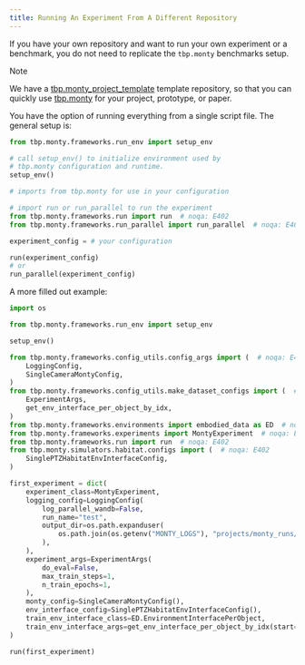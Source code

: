 ```yaml
---
title: Running An Experiment From A Different Repository
---
```


If you have your own repository and want to run your own experiment or a benchmark, you do not need to replicate the `tbp.monty` benchmarks setup.

> [!NOTE]
>
> We have a [tbp.monty_project_template](https://github.com/thousandbrainsproject/tbp.monty_project_template) template repository, so that you can quickly use [tbp.monty](https://github.com/thousandbrainsproject/tbp.monty) for your project, prototype, or paper.

You have the option of running everything from a single script file. The general setup is:

```python
from tbp.monty.frameworks.run_env import setup_env

# call setup_env() to initialize environment used by
# tbp.monty configuration and runtime.
setup_env()

# imports from tbp.monty for use in your configuration

# import run or run_parallel to run the experiment
from tbp.monty.frameworks.run import run  # noqa: E402
from tbp.monty.frameworks.run_parallel import run_parallel  # noqa: E402

experiment_config = # your configuration

run(experiment_config)
# or
run_parallel(experiment_config)
```

A more filled out example:

```python
import os

from tbp.monty.frameworks.run_env import setup_env

setup_env()

from tbp.monty.frameworks.config_utils.config_args import (  # noqa: E402
    LoggingConfig,
    SingleCameraMontyConfig,
)
from tbp.monty.frameworks.config_utils.make_dataset_configs import (  # noqa: E402
    ExperimentArgs,
    get_env_interface_per_object_by_idx,
)
from tbp.monty.frameworks.environments import embodied_data as ED  # noqa: E402
from tbp.monty.frameworks.experiments import MontyExperiment  # noqa: E402
from tbp.monty.frameworks.run import run  # noqa: E402
from tbp.monty.simulators.habitat.configs import (  # noqa: E402
    SinglePTZHabitatEnvInterfaceConfig,
)

first_experiment = dict(
    experiment_class=MontyExperiment,
    logging_config=LoggingConfig(
        log_parallel_wandb=False,
        run_name="test",
        output_dir=os.path.expanduser(
            os.path.join(os.getenv("MONTY_LOGS"), "projects/monty_runs/test")
        ),
    ),
    experiment_args=ExperimentArgs(
        do_eval=False,
        max_train_steps=1,
        n_train_epochs=1,
    ),
    monty_config=SingleCameraMontyConfig(),
    env_interface_config=SinglePTZHabitatEnvInterfaceConfig(),
    train_env_interface_class=ED.EnvironmentInterfacePerObject,
    train_env_interface_args=get_env_interface_per_object_by_idx(start=0, stop=1),
)

run(first_experiment)
```
